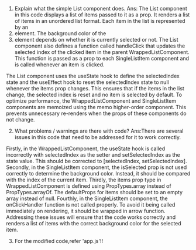 1. Explain what the simple List component does.
Ans: The List component in this code displays a list of items passed to it as a prop. It renders a list of items in an unordered list format. Each item in the list is represented by an <li> element. The background color of the <li> element depends on whether it is currently selected or not.
The List component also defines a function called handleClick that updates the selected index of the clicked item in the parent WrappedListComponent. This function is passed as a prop to each SingleListItem component and is called whenever an item is clicked.

The List component uses the useState hook to define the selectedIndex state and the useEffect hook to reset the selectedIndex state to null whenever the items prop changes. This ensures that if the items in the list change, the selected index is reset and no item is selected by default.
To optimize performance, the WrappedListComponent and SingleListItem components are memoized using the memo higher-order component. This prevents unnecessary re-renders when the props of these components do not change.


2. What problems / warnings are there with code?
Ans:There are several issues in this code that need to be addressed for it to work correctly.

Firstly, in the WrappedListComponent, the useState hook is called incorrectly with selectedIndex as the setter and setSelectedIndex as the state value. This should be corrected to [selectedIndex, setSelectedIndex].
Secondly, in the SingleListItem component, the isSelected prop is not used correctly to determine the background color. Instead, it should be compared with the index of the current item.
Thirdly, the items prop type in WrappedListComponent is defined using PropTypes.array instead of PropTypes.arrayOf. The defaultProps for items should be set to an empty array instead of null.
Fourthly, in the SingleListItem component, the onClickHandler function is not called properly. To avoid it being called immediately on rendering, it should be wrapped in arrow function.
Addressing these issues will ensure that the code works correctly and renders a list of items with the correct background color for the selected item.

3. For the modified code,refer 'app.js'!!